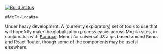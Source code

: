 [![Build Status](https://travis-ci.org/alanmoo/mofo-localize.svg?branch=master)](https://travis-ci.org/alanmoo/mofo-localize)

#MoFo-Localize

Under heavy development. A (currently exploratory) set of tools to use that will hopefully make the globalization process easier across Mozilla sites, in conjunction with [Pontoon](https://pontoon.mozilla.org/). Meant for universal JS apps based around React and React Router, though some of the components may be useful elsewhere.